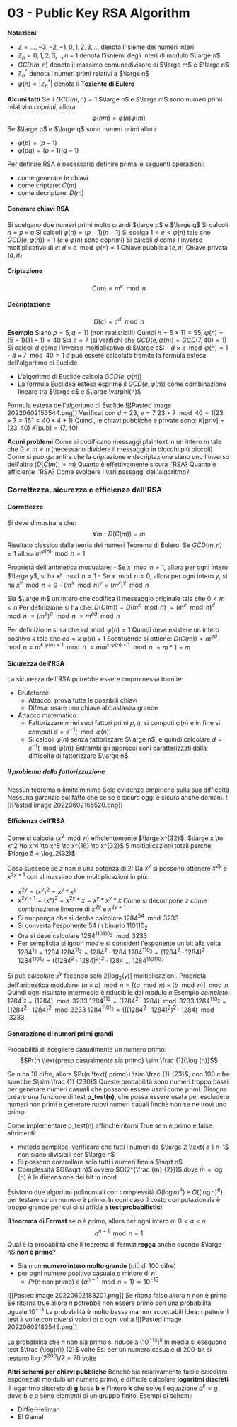# 03 - Public Key RSA Algorithm
**Notazioni**
- $\mathbb{Z} ={..., -3,-2,-1,0,1,2,3,...}$ denota l'isieme dei numeri interi
- $\mathbb{Z}_n = {0,1,2,3,..,n-1}$ denota l'isniemi degli interi di modulo $\large n$ 
- $GCD(m,n)$ denota il massimo comunedivisore di $\large m$ e $\large n$ 
- $\mathbb{Z}_{n}^*$ denota i numeri primi relativi a $\large n$
- $\varphi (n) = |\mathbb{Z}^*_n|$  denota il **Toziente di Eulero**

**Alcuni fatti**
Se il $GCD(m,n)=1$ $\large n$ e $\large m$ sono numeri primi relativi o _coprimi_, allora:
$$\varphi (nm) = \varphi(n) \varphi(m)$$
Se $\large p$ e $\large q$ sono numeri primi allora
- $\varphi(p) = (p-1)$
- $\varphi (pq) = (p-1)(q-1)$

Per definire RSA è necessario definire prima le seguenti operazioni:
- come generare le chiavi
- come criptare: $C(m)$
- come decriptare: $D(m)$

#### Generare chiavi RSA
Si scelgano due numeri primi molto grandi $\large p$ e $\large q$
Si calcoli $n = p \times q$ 
Si calcoli $\varphi (n) = (p-1)(n-1)$
Si scelga $1 \lt e \lt \varphi(n)$ tale che  $GCD(e,\varphi (n)) = 1$ ($e$ e $\varphi(n)$ sono coprimi)
Si calcoli $d$ come l'inverso moltiplicativo di $e$: $d \times e \mod \varphi(n)=1$ 
Chiave pubblica ($e, n$)
Chiave privata ($d,n$)

#### Criptazione
$$C(m) = m^e\mod n$$
#### Decriptazione
$$D(c) = c^d\mod n$$
**Esempio**
Siano  $p=5, q=11$ (non realistici!!) 
Quindi $n = 5×11 = 55$, $\varphi(n) = (5 − 1)(11 − 1) = 40$ 
Sia $e = 7$ (si verifichi che $GCD(e, \varphi(n)) = GCD(7, 40) = 1$)
Si calcoli $d$ come l'inverso moltiplicativo di $\large e$: 
	- $d\times e \mod \varphi (n) = 1$ 
	- $d\times7 \mod 40 = 1$
$d$ può essere calcolato tramite la formula estesa dell'algortimo di Euclide
- L'algoritmo di Euclide calcola $GCD(e, \varphi(n))$
- La formula Euclidea estesa esprime il $GCD(e, \varphi(n))$ come combinazione lineare tra $\large e$ e $\large \varphi(n)$   

Formula estesa dell'algoritmo di Euclide
![[Pasted image 20220602153544.png]]
Verifica:
 con $d=23$, $e=7$ 
 $23\times7 \mod 40 = 1 (23\times7=161=40\times4+1)$
Quindi, le chiavi pubbliche e private sono:
$K[\text{priv}] = (23,40)$
$K[\text{pub}] = (7,40)$

**Acuni problemi**
Come si codificano messaggi plaintext in un intero $m$ tale che $0\lt m \lt n$ (necessario dividere il messaggio in blocchi più piccoli)
Come si può garantire che la criptazione e decriptazione siano uno l'inverso dell'altro ($D(C(m))=m$) 
Quanto è effettivamente sicura l'RSA?
Quanto è efficiente l'RSA?
Come svolgere i vari passaggi dell'algoritmo?

### Correttezza, sicurezza e efficienza dell'RSA
#### Correttezza
Si deve dimostrare che:
$$\forall m: D(C(m)) = m$$
Risultato classico dalla teoria dei numeri
Teorema di Eulero:
	Se $GCD(m,n) =1$ allora $m^{\varphi(n)} \mod n=1$ 

Proprietà dell'aritmetica modualare:
	- Se $x \mod n =1$, allora per ogni intero $\large y$, si ha $x^y \mod n=1$ 
	- Se $x \mod n =0$, allora per ogni intero $y$, si ha $x^y \mod n = 0$ 
	- $(m^x \mod n)^y = (m^x)^y \mod n$ 

Sia $\large m$ un intero che codifica il messaggio originale tale che $0 \lt m \lt n$ 
Per definizione si ha che:
$D(C(m)) = D(m^c \mod n)$
$= (m^e \mod n)^d \mod n$
$= (m^e)^d \mod n$
$= m^{ed} \mod n$

Per definizione si sa che $ed \mod \varphi (n) = 1$
Quindi deve esistere un intero positivo $k$ tale che $ed = k \text{ }\varphi(n) +1$ 
Sostituendo si ottiene:
$D(C(m)) = m^{ed} \mod n = m^{k \text{ }\varphi(n) +1} \mod n$
$= mm^{k \text{ }\varphi(n) +1} \mod n$
$= m*1 = m$

#### Sicurezza dell'RSA
La sicurezza dell'RSA potrebbe essere cmpromessa tramite:
- Bruteforce:
	- Attacco: prova tutte le possibili chiavi
	- Difesa: usare una chiave abbastanza grande
- Attacco matematico:
	- Fattorizzare $n$ nei suoi fattori primi $p, q$, si computi $\varphi (n)$ e in fine si computi $d = e^{-1} (\mod \varphi (n))$
	- Si calcoli $\varphi (n)$ senza fattorizzare $\large n$, e quindi calcolare $d = e^{-1} (\mod \varphi (n))$ 
	Entrambi gli approcci soni caratterizzati dalla difficoltà di fattorizzare $\large n$

##### Il problema della fattorizzazione
Nessun teorema o limite minimo
Solo evidenze empiriche sulla sua difficoltà
Nessuna garanzia sul fatto che se se è sicura oggi è sicura anche domani.
![[Pasted image 20220602165520.png]]

#### Efficienza dell'RSA
Come si calcola $(x^2 \mod n)$ efficientemente
$\large x^{32}$: $\large x \to x^2 \to x^4 \to x^8 \to x^{16} \to x^{32}$
5 moltiplicazioni totali perchè $\large 5 = \log_2(32)$  

Cosa succede se $z$ non è una potenza di 2:
Da $x^y$ si possono ottenere $x^{2y}$ e $x^{2y+1}$ con al massimo due moltiplicazioni in più:
- $x^{2y} = (x^y)^2 = x^y * x^y$ 
- $x^{2y+1} = (x^y)^2 = x^{2y} *x = x^y * x^y *x$
Come si decompone $z$ come combinazione linearre di  $x^{2y}$ e $x^{2y+1}$
- Si supponga che si debba calcolare $1284^{54} \mod 3233$
- Si converta l'esponente $54$ in binario $110110_2$ 
- Ora si deve calcolare $1284^{110110_2} \mod 3233$
- Per semplicità si ignori _mod_ e si consideri l'esponente un bit alla volta
	$1284^{1_2} = 1284$ 
	$1284^{11_2} = 1284^2 ⋅ 1284$
	$1284^{110_2}= (1284^2 ⋅ 1284)^2$
	$1284^{1101_2} = ((1284^2 ⋅ 1284)^2 )^2 ⋅ 1284$
	 $...$
	$1284^{110110_2}$

Si può calcolare $x^y$ facendo solo $2[\log_2 (y)]$ moltiplicazioni.
Proprietà dell'aritmetica modulare:
		$(a \times b)\mod n = [(a \mod n) \times (b \mod n)] \mod n$
		Quindi ogni risultato intermedio è riducibile dal modulo $n$
Esempio _completo_:
$1284^{1_2} = (1284) \mod 3233$ 
$1284^{112} = (1284^2 ⋅ 1284) \mod 3233$
$1284^{110_2} = (1284^2 ⋅ 1284)^2 \mod 3233$
$1284^{1101_2} = (((1284^2 ⋅ 1284)^2 )^2 ⋅ 1284) \mod 3233$

#### Generazione di numeri primi grandi
Probabilità di scegliere casualmente un numero primo: 
$$Pr(n \text{preso casualmente sia primo} \sim \frac {1}{\log (n)}$$

Se $n$ ha 10 cifre, allora $Pr(n \text{ primo}) \sim \frac {1} {23}$, con 100 cifre sarebbe $\sim \frac {1} {230}$
Queste probabilità sono numeri troppo bassi per generare numeri casuali che possano essere usati come primi.
Bisogna creare una funzione di test **p_test(n)**, che possa essere usata per escludere numeri non primi e generare nuovi numeri cauali finchè non se ne trovi uno primo.

Come implementare p_test(n) affinchè ritorni True se n è primo e false altrimenti:
- metodo semplice: verificare che tutti i numeri da $\large 2 \text{ a } n-1$ non siano divisibili per $\large n$ 
- Si possono controllare solo tutti i numeri fino a $\sqrt n$ 
- Complessità $O(\sqrt n)$ ovvero $O(2^{\frac {m} {2}})$ dove $m = \log(n)$ è la dimensione dei bit in input

Esistono due algoritmi polinomiali con complessità $O (\log n)^4)$ e $O((\log n)^6)$ per testare se un numero è primo.
In ogni caso il costo computazionale è troppo grande per cui ci si affida a **test probabilistici**

**Il teorema di Fermat**
se $n$ è primo, allora per ogni intero $a$, $0 \lt a \lt n$
$$a^{n-1} \mod n = 1$$
Qual è la probabilità che il teorema di fermat **regga** anche quando $\large n$ **non è primo**?
- Sia $n$ un **numero intero molto grande** (più di 100 cifre)
- per ogni numero positivo casuale $a$ minore di $n$
	- $Pr (n \text{ non primo}) \text{ e } (a^{n-1} \mod n = 1) \simeq 10 ^{-13}$ 

![[Pasted image 20220602183201.png]]
Se ritona falso allora $n$ non è primo
Se ritorna true allora $n$ potrebbe non essere primo con una probabilità uguale $10^{-13}$
La probabilità è molto bassa ma non accettabili
Idea: ripetere il test $k$ volte con diversi valori di $a$ ogni volta
![[Pasted image 20220602183543.png]]

La probabilità che $n$ non sia primo si riduce a $(10^{-13})^k$ 
In media si eseguono test $\frac {\log(n)} {2}$ volte
Es: per un numero casuale di 200-bit si testano $\log(2^{200})/2 = 70$ volte

**Altri schemi per chiavi pubbliche**
Benchè sia relativamente facile calcolare esponeziali moldulo un numero primo, è difficile calcolare **logaritmi discreti**
Il logaritmo discreto di **g** base **b** è l'intero **k** che solve l'equazione $b^k=g$ dove b e g sono elementi di un gruppo finito.
Esempi di schemi:
- Diffie-Hellman
- El Gamal